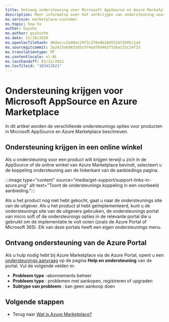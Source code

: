 ```yaml
---
title: Ontvang ondersteuning voor Microsoft AppSource en Azure Marketplace
description: Meer informatie over het verkrijgen van ondersteuning voor Microsoft AppSource en Azure Marketplace.
ms.service: marketplace-customer
ms.topic: how-to
author: Guyshu
ms.author: gushuchm
ms.date: 11/18/2020
ms.openlocfilehash: d8deccc2a48ac29f3c370e9b20d551bf2b95c1ad
ms.sourcegitcommit: 3a2415ab9833d5c574ad76d462f526a131c24f33
ms.translationtype: MT
ms.contentlocale: nl-NL
ms.lasthandoff: 03/12/2021
ms.locfileid: "103412621"
---
```

# <a name="how-to-get-support-for-microsoft-appsource-and-azure-marketplace"></a>Ondersteuning krijgen voor Microsoft AppSource en Azure Marketplace

In dit artikel worden de verschillende ondersteunings opties voor producten in Microsoft AppSource en Azure Marketplace beschreven. 

## <a name="get-support-in-an-online-store"></a>Ondersteuning krijgen in een online winkel

Als u ondersteuning voor een product wilt krijgen terwijl u zich in de AppSource of de online winkel van Azure Marketplace bevindt, selecteert u de koppeling ondersteuning aan de linkerkant van de aanbiedings pagina. 

:::image type="content" source="media/get-support/support-links-in-azure.png" alt-text="Toont de ondersteunings koppeling in een voorbeeld aanbieding.":::

Als u het product nog niet hebt gekocht, gaat u naar de ondersteunings site van de uitgever. Als u het product al hebt geïmplementeerd, kunt u de ondersteunings site van de uitgevers gebruiken, de ondersteunings portal van micro soft of de ondersteunings opties in de relevante portal die u gebruikt om de implementatie te volt ooien (zoals de Azure Portal of Microsoft 365). Elk van deze portals heeft een eigen ondersteunings menu.

## <a name="get-support-from-the-azure-portal"></a>Ontvang ondersteuning van de Azure Portal

Als u hulp nodig hebt bij Azure Marketplace via de Azure Portal, opent u een [ondersteunings aanvraag](https://portal.azure.com/#blade/Microsoft_Azure_Support/HelpAndSupportBlade/newsupportrequest) op de pagina **Help en ondersteuning** van de portal. Vul de volgende velden in:

- **Probleem type** -abonnements beheer
- **Probleem type** : problemen met aankopen, registreren of upgraden
- **Subtype van probleem** : kan geen aankoop doen

## <a name="next-steps"></a>Volgende stappen

- Terug naar [Wat is Azure Marketplace?](azure-marketplace-overview.md)
